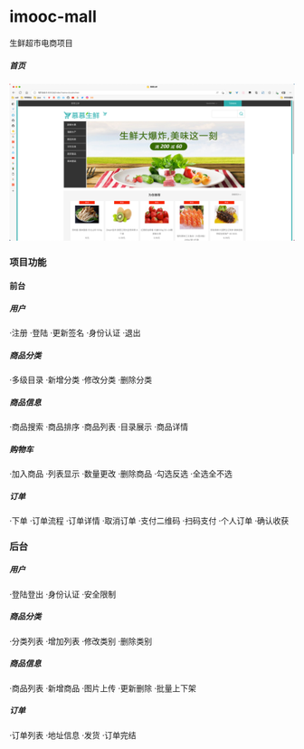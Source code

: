 # imooc-mall
生鲜超市电商项目

##### 首页
![img_1.png](img_1.png)

### 项目功能
#### 前台
##### 用户
·注册
·登陆
·更新签名
·身份认证
·退出
##### 商品分类
·多级目录
·新增分类
·修改分类
·删除分类
##### 商品信息
·商品搜索
·商品排序
·商品列表
·目录展示
·商品详情
##### 购物车
·加入商品
·列表显示
·数量更改
·删除商品
·勾选反选
·全选全不选
##### 订单
·下单
·订单流程
·订单详情
·取消订单
·支付二维码
·扫码支付
·个人订单
·确认收获

### 后台
##### 用户
·登陆登出
·身份认证
·安全限制
##### 商品分类
·分类列表
·增加列表
·修改类别
·删除类别
##### 商品信息
·商品列表
·新增商品
·图片上传
·更新删除
·批量上下架
##### 订单
·订单列表
·地址信息
·发货
·订单完结
